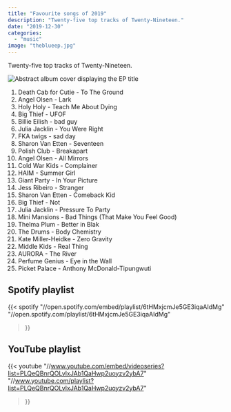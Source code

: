 ```yaml
---
title: "Favourite songs of 2019"
description: "Twenty-five top tracks of Twenty-Nineteen."
date: "2019-12-30"
categories: 
  - "music"
image: "theblueep.jpg"
---
```


Twenty-five top tracks of Twenty-Nineteen.

![Abstract album cover displaying the EP title](/img/theblueep.jpg "Death Cab For Cutie - The Blue EP")

1. Death Cab for Cutie - To The Ground
2. Angel Olsen - Lark
3. Holy Holy - Teach Me About Dying
4. Big Thief - UFOF
5. Billie Eilish - bad guy
6. Julia Jacklin - You Were Right
7. FKA twigs - sad day
8. Sharon Van Etten - Seventeen
9. Polish Club - Breakapart
10. Angel Olsen - All Mirrors
11. Cold War Kids - Complainer
12. HAIM - Summer Girl
13. Giant Party - In Your Picture
14. Jess Ribeiro - Stranger
15. Sharon Van Etten - Comeback Kid
16. Big Thief - Not
17. Julia Jacklin - Pressure To Party
18. Mini Mansions - Bad Things (That Make You Feel Good)
19. Thelma Plum - Better in Blak
20. The Drums - Body Chemistry
21. Kate Miller-Heidke - Zero Gravity
22. Middle Kids - Real Thing
23. AURORA - The River
24. Perfume Genius - Eye in the Wall
25. Picket Palace - Anthony McDonald-Tipungwuti

## Spotify playlist
{{< spotify
  "//open.spotify.com/embed/playlist/6tHMxjcmJe5GE3iqaAIdMg"
  "//open.spotify.com/playlist/6tHMxjcmJe5GE3iqaAIdMg"
>}}

## YouTube playlist
{{< youtube
  "//www.youtube.com/embed/videoseries?list=PLQeQBnrQOLvIxJAb1QaHwp2uoyzv2ybA7"
  "//www.youtube.com/playlist?list=PLQeQBnrQOLvIxJAb1QaHwp2uoyzv2ybA7"
>}}